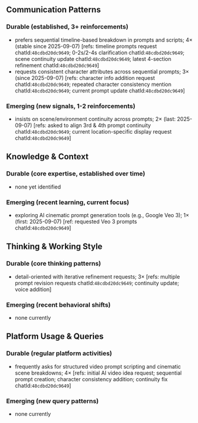 ## Communication Patterns
### Durable (established, 3+ reinforcements)
- prefers sequential timeline-based breakdown in prompts and scripts; 4× (stable since 2025-09-07) [refs: timeline prompts request chatId:`48cdbd20dc9649`; 0-2s/2-4s clarification chatId:`48cdbd20dc9649`; scene continuity update chatId:`48cdbd20dc9649`; latest 4-section refinement chatId:`48cdbd20dc9649`]
- requests consistent character attributes across sequential prompts; 3× (since 2025-09-07) [refs: character info addition request chatId:`48cdbd20dc9649`; repeated character consistency mention chatId:`48cdbd20dc9649`; current prompt update chatId:`48cdbd20dc9649`]

### Emerging (new signals, 1-2 reinforcements)
- insists on scene/environment continuity across prompts; 2× (last: 2025-09-07) [refs: asked to align 3rd & 4th prompt continuity chatId:`48cdbd20dc9649`; current location-specific display request chatId:`48cdbd20dc9649`]

## Knowledge & Context
### Durable (core expertise, established over time)
- none yet identified

### Emerging (recent learning, current focus)
- exploring AI cinematic prompt generation tools (e.g., Google Veo 3); 1× (first: 2025-09-07) [ref: requested Veo 3 prompts chatId:`48cdbd20dc9649`]

## Thinking & Working Style
### Durable (core thinking patterns)
- detail-oriented with iterative refinement requests; 3× [refs: multiple prompt revision requests chatId:`48cdbd20dc9649`; continuity update; voice addition]

### Emerging (recent behavioral shifts)
- none currently

## Platform Usage & Queries
### Durable (regular platform activities)
- frequently asks for structured video prompt scripting and cinematic scene breakdowns; 4× [refs: initial AI video idea request; sequential prompt creation; character consistency addition; continuity fix chatId:`48cdbd20dc9649`]

### Emerging (new query patterns)
- none currently